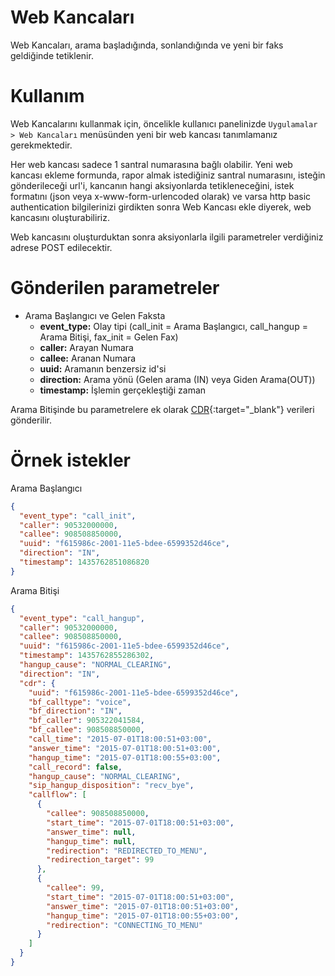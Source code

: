 # Web Kancaları

Web Kancaları, arama başladığında, sonlandığında ve yeni bir faks geldiğinde tetiklenir.

# Kullanım

Web Kancalarını kullanmak için, öncelikle kullanıcı panelinizde `Uygulamalar > Web Kancaları` menüsünden yeni bir web
kancası tanımlamanız gerekmektedir.

Her web kancası sadece 1 santral numarasına bağlı olabilir. Yeni web kancası ekleme formunda, rapor almak istediğiniz
santral numarasını, isteğin gönderileceği url'i, kancanın hangi aksiyonlarda tetikleneceğini, istek formatını
(json veya x-www-form-urlencoded olarak) ve varsa http basic authentication bilgilerinizi girdikten sonra Web Kancası ekle diyerek,
web kancasını oluşturabiliriz.

Web kancasını oluşturduktan sonra aksiyonlarla ilgili parametreler verdiğiniz adrese POST edilecektir.

# Gönderilen parametreler

* Arama Başlangıcı ve Gelen Faksta
    * **event_type:** Olay tipi (call_init = Arama Başlangıcı, call_hangup = Arama Bitişi, fax_init = Gelen Fax)
    * **caller:** Arayan Numara
    * **callee:** Aranan Numara
    * **uuid:** Aramanın benzersiz id'si
    * **direction:** Arama yönü (Gelen arama (IN) veya Giden Arama(OUT))
    * **timestamp:** İşlemin gerçekleştiği zaman

Arama Bitişinde bu parametrelere ek olarak [CDR](https://github.com/bulutfon/documents/blob/master/API/endpoints/cdr.md#arama-kaydı-detayı-Örnek-sonuç){:target="_blank"} verileri gönderilir.
# Örnek istekler

Arama Başlangıcı

```json
{
  "event_type": "call_init",
  "caller": 90532000000,
  "callee": 908508850000,
  "uuid": "f615986c-2001-11e5-bdee-6599352d46ce",
  "direction": "IN",
  "timestamp": 1435762851086820
}
```

Arama Bitişi

```json
{
  "event_type": "call_hangup",
  "caller": 90532000000,
  "callee": 908508850000,
  "uuid": "f615986c-2001-11e5-bdee-6599352d46ce",
  "timestamp": 1435762855286302,
  "hangup_cause": "NORMAL_CLEARING",
  "direction": "IN",
  "cdr": {
    "uuid": "f615986c-2001-11e5-bdee-6599352d46ce",
    "bf_calltype": "voice",
    "bf_direction": "IN",
    "bf_caller": 905322041584,
    "bf_callee": 908508850000,
    "call_time": "2015-07-01T18:00:51+03:00",
    "answer_time": "2015-07-01T18:00:51+03:00",
    "hangup_time": "2015-07-01T18:00:55+03:00",
    "call_record": false,
    "hangup_cause": "NORMAL_CLEARING",
    "sip_hangup_disposition": "recv_bye",
    "callflow": [
      {
        "callee": 908508850000,
        "start_time": "2015-07-01T18:00:51+03:00",
        "answer_time": null,
        "hangup_time": null,
        "redirection": "REDIRECTED_TO_MENU",
        "redirection_target": 99
      },
      {
        "callee": 99,
        "start_time": "2015-07-01T18:00:51+03:00",
        "answer_time": "2015-07-01T18:00:51+03:00",
        "hangup_time": "2015-07-01T18:00:55+03:00",
        "redirection": "CONNECTING_TO_MENU"
      }
    ]
  }
}
```

